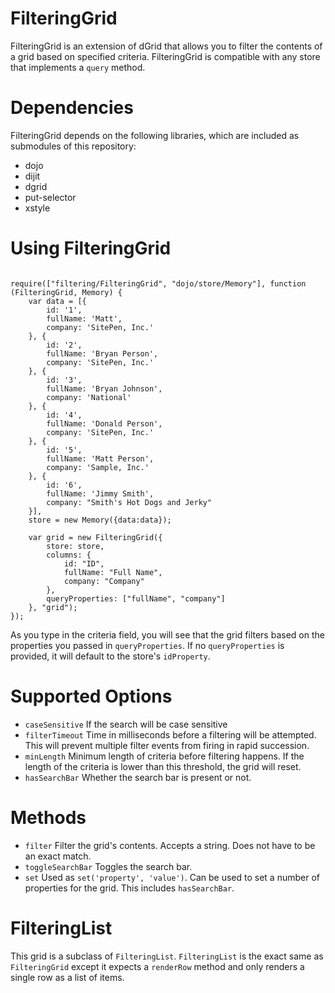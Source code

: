 # FilteringGrid

FilteringGrid is an extension of dGrid that allows you to filter the contents of a grid based on specified criteria.  FilteringGrid is compatible with any store that implements a <code>query</code> method.

# Dependencies

FilteringGrid depends on the following libraries, which are included as submodules of this repository:

* dojo
* dijit
* dgrid
* put-selector
* xstyle

# Using FilteringGrid

<pre><code>
require(["filtering/FilteringGrid", "dojo/store/Memory"], function (FilteringGrid, Memory) {
    var data = [{
        id: '1',
        fullName: 'Matt',
        company: 'SitePen, Inc.'
    }, {
        id: '2',
        fullName: 'Bryan Person',
        company: 'SitePen, Inc.'
    }, {
        id: '3',
        fullName: 'Bryan Johnson',
        company: 'National'
    }, {
        id: '4',
        fullName: 'Donald Person',
        company: 'SitePen, Inc.'
    }, {
        id: '5',
        fullName: 'Matt Person',
        company: 'Sample, Inc.'
    }, {
        id: '6',
        fullName: 'Jimmy Smith',
        company: "Smith's Hot Dogs and Jerky"
    }],
    store = new Memory({data:data});

    var grid = new FilteringGrid({
        store: store,
        columns: {
            id: "ID",
            fullName: "Full Name",
            company: "Company"
        },
        queryProperties: ["fullName", "company"]
    }, "grid");
});
</code></pre>

As you type in the criteria field, you will see that the grid filters based on the properties you passed in <code>queryProperties</code>.  If no <code>queryProperties</code> is provided, it will default to the store's <code>idProperty</code>.

# Supported Options

* <code>caseSensitive</code>
    If the search will be case sensitive
* <code>filterTimeout</code>
    Time in milliseconds before a filtering will be attempted.  This will prevent multiple filter events from firing in rapid succession.
* <code>minLength</code>
    Minimum length of criteria before filtering happens.  If the length of the criteria is lower than this threshold, the grid will reset.
* <code>hasSearchBar</code>
    Whether the search bar is present or not.

# Methods
* <code>filter</code>
    Filter the grid's contents.  Accepts a string.  Does not have to be an exact match.
* <code>toggleSearchBar</code>
    Toggles the search bar.
* <code>set</code>
    Used as <code>set('property', 'value')</code>.  Can be used to set a number of properties for the grid.  This includes <code>hasSearchBar</code>.
    
# FilteringList

This grid is a subclass of <code>FilteringList</code>.  <code>FilteringList</code> is the exact same as <code>FilteringGrid</code> except it expects a <code>renderRow</code> method and only renders a single row as a list of items.